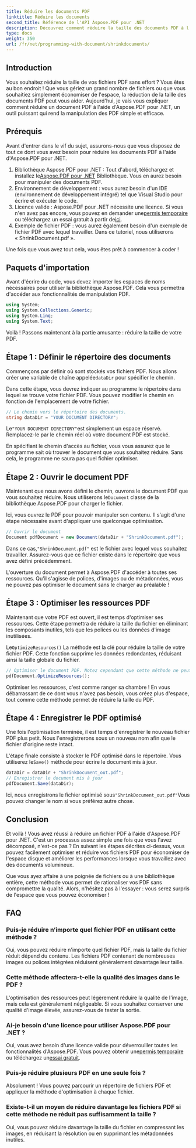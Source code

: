 ```yaml
---
title: Réduire les documents PDF
linktitle: Réduire les documents
second_title: Référence de l'API Aspose.PDF pour .NET
description: Découvrez comment réduire la taille des documents PDF à l'aide d'Aspose.PDF pour .NET dans ce guide étape par étape. Optimisez les ressources PDF et réduisez la taille des fichiers sans compromettre la qualité.
type: docs
weight: 350
url: /fr/net/programming-with-document/shrinkdocuments/
---
```

## Introduction

Vous souhaitez réduire la taille de vos fichiers PDF sans effort ? Vous êtes au bon endroit ! Que vous gériez un grand nombre de fichiers ou que vous souhaitiez simplement économiser de l'espace, la réduction de la taille des documents PDF peut vous aider. Aujourd'hui, je vais vous expliquer comment réduire un document PDF à l'aide d'Aspose.PDF pour .NET, un outil puissant qui rend la manipulation des PDF simple et efficace.

## Prérequis

Avant d'entrer dans le vif du sujet, assurons-nous que vous disposez de tout ce dont vous avez besoin pour réduire les documents PDF à l'aide d'Aspose.PDF pour .NET.

1.  Bibliothèque Aspose.PDF pour .NET : Tout d'abord, téléchargez et installez le[Aspose.PDF pour .NET](https://releases.aspose.com/pdf/net/) Bibliothèque. Vous en aurez besoin pour manipuler des documents PDF.
2. Environnement de développement : vous aurez besoin d'un IDE (environnement de développement intégré) tel que Visual Studio pour écrire et exécuter le code.
3.  Licence valide : Aspose.PDF pour .NET nécessite une licence. Si vous n'en avez pas encore, vous pouvez en demander une[permis temporaire](https://purchase.aspose.com/temporary-license/) ou téléchargez un essai gratuit à partir de[ici](https://releases.aspose.com/).
4. Exemple de fichier PDF : vous aurez également besoin d'un exemple de fichier PDF avec lequel travailler. Dans ce tutoriel, nous utiliserons « ShrinkDocument.pdf ».

Une fois que vous avez tout cela, vous êtes prêt à commencer à coder !


## Paquets d'importation

Avant d'écrire du code, vous devez importer les espaces de noms nécessaires pour utiliser la bibliothèque Aspose.PDF. Cela vous permettra d'accéder aux fonctionnalités de manipulation PDF.

```csharp
using System;
using System.Collections.Generic;
using System.Linq;
using System.Text;
```

Voilà ! Passons maintenant à la partie amusante : réduire la taille de votre PDF.

## Étape 1 : Définir le répertoire des documents

 Commençons par définir où sont stockés vos fichiers PDF. Nous allons créer une variable de chaîne appelée`dataDir` pour spécifier le chemin.

Dans cette étape, vous devrez indiquer au programme le répertoire dans lequel se trouve votre fichier PDF. Vous pouvez modifier le chemin en fonction de l'emplacement de votre fichier.

```csharp
// Le chemin vers le répertoire des documents.
string dataDir = "YOUR DOCUMENT DIRECTORY";
```

 Le`"YOUR DOCUMENT DIRECTORY"`est simplement un espace réservé. Remplacez-le par le chemin réel où votre document PDF est stocké.

En spécifiant le chemin d'accès au fichier, vous vous assurez que le programme sait où trouver le document que vous souhaitez réduire. Sans cela, le programme ne saura pas quel fichier optimiser.


## Étape 2 : Ouvrir le document PDF

 Maintenant que nous avons défini le chemin, ouvrons le document PDF que vous souhaitez réduire. Nous utiliserons le`Document` classe de la bibliothèque Aspose.PDF pour charger le fichier.

Ici, vous ouvrez le PDF pour pouvoir manipuler son contenu. Il s'agit d'une étape nécessaire avant d'appliquer une quelconque optimisation.

```csharp
// Ouvrir le document
Document pdfDocument = new Document(dataDir + "ShrinkDocument.pdf");
```

 Dans ce cas,`"ShrinkDocument.pdf"` est le fichier avec lequel vous souhaitez travailler. Assurez-vous que ce fichier existe dans le répertoire que vous avez défini précédemment.

L'ouverture du document permet à Aspose.PDF d'accéder à toutes ses ressources. Qu'il s'agisse de polices, d'images ou de métadonnées, vous ne pouvez pas optimiser le document sans le charger au préalable !

## Étape 3 : Optimiser les ressources PDF

Maintenant que votre PDF est ouvert, il est temps d'optimiser ses ressources. Cette étape permettra de réduire la taille du fichier en éliminant les composants inutiles, tels que les polices ou les données d'image inutilisées.

 Le`OptimizeResources()` La méthode est la clé pour réduire la taille de votre fichier PDF. Cette fonction supprime les données redondantes, réduisant ainsi la taille globale du fichier.

```csharp
// Optimiser le document PDF. Notez cependant que cette méthode ne peut pas garantir la réduction du document
pdfDocument.OptimizeResources();
```

Optimiser les ressources, c'est comme ranger sa chambre ! En vous débarrassant de ce dont vous n'avez pas besoin, vous créez plus d'espace, tout comme cette méthode permet de réduire la taille du PDF.

## Étape 4 : Enregistrer le PDF optimisé

Une fois l'optimisation terminée, il est temps d'enregistrer le nouveau fichier PDF plus petit. Nous l'enregistrerons sous un nouveau nom afin que le fichier d'origine reste intact.

 L'étape finale consiste à stocker le PDF optimisé dans le répertoire. Vous utiliserez le`Save()` méthode pour écrire le document mis à jour.

```csharp
dataDir = dataDir + "ShrinkDocument_out.pdf";
// Enregistrer le document mis à jour
pdfDocument.Save(dataDir);
```

 Ici, nous enregistrons le fichier optimisé sous`"ShrinkDocument_out.pdf"`Vous pouvez changer le nom si vous préférez autre chose.

## Conclusion

Et voilà ! Vous avez réussi à réduire un fichier PDF à l'aide d'Aspose.PDF pour .NET. C'est un processus assez simple une fois que vous l'avez décomposé, n'est-ce pas ? En suivant les étapes décrites ci-dessus, vous pouvez facilement optimiser et réduire vos fichiers PDF pour économiser de l'espace disque et améliorer les performances lorsque vous travaillez avec des documents volumineux.

Que vous ayez affaire à une poignée de fichiers ou à une bibliothèque entière, cette méthode vous permet de rationaliser vos PDF sans compromettre la qualité. Alors, n'hésitez pas à l'essayer : vous serez surpris de l'espace que vous pouvez économiser !

## FAQ

### Puis-je réduire n’importe quel fichier PDF en utilisant cette méthode ?
Oui, vous pouvez réduire n'importe quel fichier PDF, mais la taille du fichier réduit dépend du contenu. Les fichiers PDF contenant de nombreuses images ou polices intégrées réduisent généralement davantage leur taille.

### Cette méthode affectera-t-elle la qualité des images dans le PDF ?
L'optimisation des ressources peut légèrement réduire la qualité de l'image, mais cela est généralement négligeable. Si vous souhaitez conserver une qualité d'image élevée, assurez-vous de tester la sortie.

### Ai-je besoin d'une licence pour utiliser Aspose.PDF pour .NET ?
Oui, vous avez besoin d'une licence valide pour déverrouiller toutes les fonctionnalités d'Aspose.PDF. Vous pouvez obtenir une[permis temporaire](https://purchase.aspose.com/temporary-license/) ou téléchargez un[essai gratuit](https://releases.aspose.com/).

### Puis-je réduire plusieurs PDF en une seule fois ?
Absolument ! Vous pouvez parcourir un répertoire de fichiers PDF et appliquer la méthode d'optimisation à chaque fichier.

### Existe-t-il un moyen de réduire davantage les fichiers PDF si cette méthode ne réduit pas suffisamment la taille ?
Oui, vous pouvez réduire davantage la taille du fichier en compressant les images, en réduisant la résolution ou en supprimant les métadonnées inutiles.